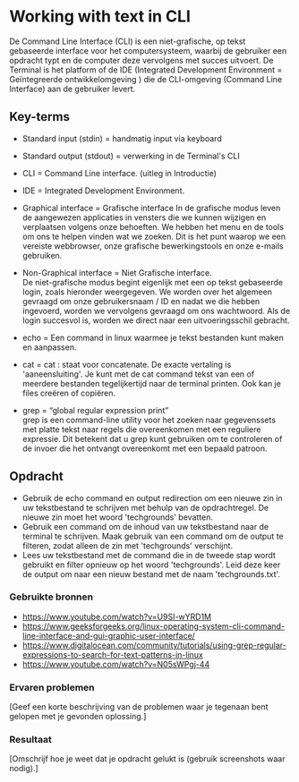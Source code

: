 # Working with text in CLI
De Command Line Interface (CLI) is een niet-grafische, op tekst gebaseerde interface voor het computersysteem, waarbij de gebruiker een opdracht typt en de computer deze vervolgens met succes uitvoert. De Terminal is het platform of de IDE (Integrated Development Environment = Geïntegreerde ontwikkelomgeving ) die de CLI-omgeving (Command Line Interface) aan de gebruiker levert.

## Key-terms
-   Standard input (stdin) = handmatig input via keyboard  

-   Standard output (stdout) = verwerking in de Terminal's CLI  
-   CLI = Command Line interface. (uitleg in Introductie)  
-   IDE = Integrated Development Environment. 
-   Graphical interface =  Grafische interface 
In de grafische modus leven de aangewezen applicaties in vensters die we kunnen wijzigen en verplaatsen volgens onze behoeften. We hebben het menu en de tools om ons te helpen vinden wat we zoeken. Dit is het punt waarop we een vereiste webbrowser, onze grafische bewerkingstools en onze e-mails gebruiken.
-   Non-Graphical interface =  Niet Grafische interface.  
De niet-grafische modus begint eigenlijk met een op tekst gebaseerde login, zoals hieronder weergegeven. We worden over het algemeen gevraagd om onze gebruikersnaam / ID en nadat we die hebben ingevoerd, worden we vervolgens gevraagd om ons wachtwoord. Als de login succesvol is, worden we direct naar een uitvoeringsschil gebracht.  
-   echo = Een command in linux waarmee je tekst bestanden kunt maken en aanpassen.  
-   cat = cat : staat voor concatenate. De exacte vertaling is 'aaneensluiting'. Je kunt met de cat command tekst van een of meerdere bestanden tegelijkertijd naar de terminal printen. Ook kan je files creëren of copiëren.
-   grep = “global regular expression print”  
grep is een command-line utility voor het zoeken naar gegevenssets met platte tekst naar regels die overeenkomen met een reguliere expressie. Dit betekent dat u grep kunt gebruiken om te controleren of de invoer die het ontvangt overeenkomt met een bepaald patroon.




## Opdracht
-   Gebruik de echo command en output redirection om een nieuwe zin in uw tekstbestand te schrijven met behulp van de opdrachtregel. De nieuwe zin moet het woord 'techgrounds' bevatten.  
-   Gebruik een command om de inhoud van uw tekstbestand naar de terminal te schrijven. Maak gebruik van een command om de output te filteren, zodat alleen de zin met 'techgrounds' verschijnt.
-   Lees uw tekstbestand met de command die in de tweede stap wordt gebruikt en filter opnieuw op het woord 'techgrounds'. Leid deze keer de output om naar een nieuw bestand met de naam 'techgrounds.txt'.

### Gebruikte bronnen
-   https://www.youtube.com/watch?v=U9SI-wYRD1M  
-   https://www.geeksforgeeks.org/linux-operating-system-cli-command-line-interface-and-gui-graphic-user-interface/  
-   https://www.digitalocean.com/community/tutorials/using-grep-regular-expressions-to-search-for-text-patterns-in-linux  
-   https://www.youtube.com/watch?v=N05sWPgj-44  


### Ervaren problemen
[Geef een korte beschrijving van de problemen waar je tegenaan bent gelopen met je gevonden oplossing.]

### Resultaat
[Omschrijf hoe je weet dat je opdracht gelukt is (gebruik screenshots waar nodig).]